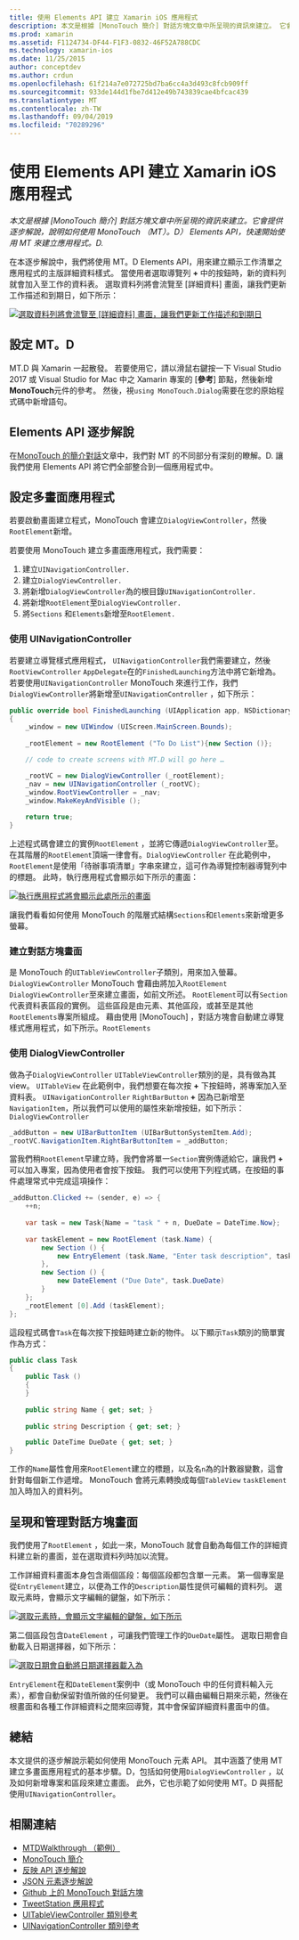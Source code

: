 ```yaml
---
title: 使用 Elements API 建立 Xamarin iOS 應用程式
description: 本文是根據 [MonoTouch 簡介] 對話方塊文章中所呈現的資訊來建立。 它會提供逐步解說，說明如何使用 MonoTouch （MT）。D） Elements API，快速開始使用 MT 來建立應用程式。D.
ms.prod: xamarin
ms.assetid: F1124734-DF44-F1F3-0832-46F52A788CDC
ms.technology: xamarin-ios
ms.date: 11/25/2015
author: conceptdev
ms.author: crdun
ms.openlocfilehash: 61f214a7e072725bd7ba6cc4a3d493c8fcb909ff
ms.sourcegitcommit: 933de144d1fbe7d412e49b743839cae4bfcac439
ms.translationtype: MT
ms.contentlocale: zh-TW
ms.lasthandoff: 09/04/2019
ms.locfileid: "70289296"
---
```

# <a name="creating-a-xamarinios-application-using-the-elements-api"></a>使用 Elements API 建立 Xamarin iOS 應用程式

_本文是根據 [MonoTouch 簡介] 對話方塊文章中所呈現的資訊來建立。它會提供逐步解說，說明如何使用 MonoTouch （MT）。D） Elements API，快速開始使用 MT 來建立應用程式。D._

在本逐步解說中，我們將使用 MT。D Elements API，用來建立顯示工作清單之應用程式的主版詳細資料樣式。 當使用者選取導覽列 **+** 中的按鈕時，新的資料列就會加入至工作的資料表。 選取資料列將會流覽至 [詳細資料] 畫面，讓我們更新工作描述和到期日，如下所示：

[![](elements-api-walkthrough-images/01-task-list-app.png "選取資料列將會流覽至 [詳細資料] 畫面，讓我們更新工作描述和到期日")](elements-api-walkthrough-images/01-task-list-app.png#lightbox)

## <a name="setting-up-mtd"></a>設定 MT。D

MT.D 與 Xamarin 一起散發。 若要使用它，請以滑鼠右鍵按一下 Visual Studio 2017 或 Visual Studio for Mac 中之 Xamarin 專案的 [**參考**] 節點，然後新增**MonoTouch**元件的參考。 然後，視`using MonoTouch.Dialog`需要在您的原始程式碼中新增語句。

## <a name="elements-api-walkthrough"></a>Elements API 逐步解說

在[MonoTouch 的簡介對話](~/ios/user-interface/monotouch.dialog/index.md)文章中，我們對 MT 的不同部分有深刻的瞭解。D. 讓我們使用 Elements API 將它們全部整合到一個應用程式中。

## <a name="setting-up-the-multi-screen-application"></a>設定多畫面應用程式

若要啟動畫面建立程式，MonoTouch 會建立`DialogViewController`，然後`RootElement`新增。

若要使用 MonoTouch 建立多畫面應用程式，我們需要：

1. 建立`UINavigationController.`
1. 建立`DialogViewController.`
1. 將新增`DialogViewController`為的根目錄`UINavigationController.` 
1. 將新增`RootElement`至`DialogViewController.`
1. 將`Sections` 和`Elements`新增至`RootElement.` 

### <a name="using-a-uinavigationcontroller"></a>使用 UINavigationController

若要建立導覽樣式應用程式， `UINavigationController`我們需要建立，然後`RootViewController` `AppDelegate`在的`FinishedLaunching`方法中將它新增為。 若要使用`UINavigationController` MonoTouch 來進行工作，我們`DialogViewController`將新增至`UINavigationController` ，如下所示：

```csharp
public override bool FinishedLaunching (UIApplication app, NSDictionary options)
{
    _window = new UIWindow (UIScreen.MainScreen.Bounds);
            
    _rootElement = new RootElement ("To Do List"){new Section ()};

    // code to create screens with MT.D will go here …

    _rootVC = new DialogViewController (_rootElement);
    _nav = new UINavigationController (_rootVC);
    _window.RootViewController = _nav;
    _window.MakeKeyAndVisible ();
            
    return true;
}
```

上述程式碼會建立的實例`RootElement` ，並將它傳遞`DialogViewController`至。 在其階層的`RootElement`頂端一律會有。`DialogViewController` 在此範例中， `RootElement`是使用「待辦事項清單」字串來建立，這可作為導覽控制器導覽列中的標題。 此時，執行應用程式會顯示如下所示的畫面：

 [![](elements-api-walkthrough-images/02-to-do-list-screen-.png "執行應用程式將會顯示此處所示的畫面")](elements-api-walkthrough-images/02-to-do-list-screen-.png#lightbox)

讓我們看看如何使用 MonoTouch 的階層式結構`Sections`和`Elements`來新增更多螢幕。

### <a name="creating-the-dialog-screens"></a>建立對話方塊畫面

是 MonoTouch 的`UITableViewController`子類別，用來加入螢幕。 `DialogViewController` MonoTouch 會藉由將加入`RootElement` `DialogViewController`至來建立畫面，如前文所述。 `RootElement`可以有`Section`代表資料表區段的實例。
這些區段是由元素、其他區段，或甚至是其他`RootElements`專案所組成。 藉由使用 [MonoTouch] ，對話方塊會自動建立導覽樣式應用程式，如下所示。`RootElements`

### <a name="using-dialogviewcontroller"></a>使用 DialogViewController

做為子`DialogViewController` `UITableViewController`類別的是，具有做為其 view。 `UITableView` 在此範例中，我們想要在每次按 **+** 下按鈕時，將專案加入至資料表。 `UINavigationController` `RightBarButton` **+** 因為已新增至`NavigationItem`，所以我們可以使用的屬性來新增按鈕，如下所示： `DialogViewController`

```csharp
_addButton = new UIBarButtonItem (UIBarButtonSystemItem.Add);
_rootVC.NavigationItem.RightBarButtonItem = _addButton;
```

當我們稍`RootElement`早建立時，我們會將單一`Section`實例傳遞給它，讓我們 **+** 可以加入專案，因為使用者會按下按鈕。 我們可以使用下列程式碼，在按鈕的事件處理常式中完成這項操作：

```csharp
_addButton.Clicked += (sender, e) => {                
    ++n;
                
    var task = new Task{Name = "task " + n, DueDate = DateTime.Now};
                
    var taskElement = new RootElement (task.Name) {
        new Section () {
            new EntryElement (task.Name, "Enter task description", task.Description)
        },
        new Section () {
            new DateElement ("Due Date", task.DueDate)
        }
    };
    _rootElement [0].Add (taskElement);
};
```

這段程式碼會`Task`在每次按下按鈕時建立新的物件。 以下顯示`Task`類別的簡單實作為方式：

```csharp
public class Task
{   
    public Task ()
    {
    }
      
    public string Name { get; set; }
        
    public string Description { get; set; }

    public DateTime DueDate { get; set; }
}
```

工作的`Name`屬性會用來`RootElement`建立的標題，以及名`n`為的計數器變數，這會針對每個新工作遞增。 MonoTouch 會將元素轉換成每個`TableView` `taskElement`加入時加入的資料列。

## <a name="presenting-and-managing-dialog-screens"></a>呈現和管理對話方塊畫面

我們使用了`RootElement` ，如此一來，MonoTouch 就會自動為每個工作的詳細資料建立新的畫面，並在選取資料列時加以流覽。

工作詳細資料畫面本身包含兩個區段：每個區段都包含單一元素。 第一個專案是從`EntryElement`建立，以便為工作的`Description`屬性提供可編輯的資料列。 選取元素時，會顯示文字編輯的鍵盤，如下所示：

 [![](elements-api-walkthrough-images/03-create-task.png "選取元素時，會顯示文字編輯的鍵盤，如下所示")](elements-api-walkthrough-images/03-create-task.png#lightbox)

第二個區段包含`DateElement` ，可讓我們管理工作的`DueDate`屬性。 選取日期會自動載入日期選擇器，如下所示：

 [![](elements-api-walkthrough-images/04-date-picker.png "選取日期會自動將日期選擇器載入為")](elements-api-walkthrough-images/04-date-picker.png#lightbox)

`EntryElement`在和`DateElement`案例中（或 MonoTouch 中的任何資料輸入元素），都會自動保留對值所做的任何變更。 我們可以藉由編輯日期來示範，然後在根畫面和各種工作詳細資料之間來回導覽，其中會保留詳細資料畫面中的值。

## <a name="summary"></a>總結

本文提供的逐步解說示範如何使用 MonoTouch 元素 API。 其中涵蓋了使用 MT 建立多畫面應用程式的基本步驟。D，包括如何使用`DialogViewController` ，以及如何新增專案和區段來建立畫面。 此外，它也示範了如何使用 MT。D 與搭配使用`UINavigationController`。

## <a name="related-links"></a>相關連結

- [MTDWalkthrough （範例）](https://docs.microsoft.com/samples/xamarin/ios-samples/mtdwalkthrough)
- [MonoTouch 簡介](~/ios/user-interface/monotouch.dialog/index.md)
- [反映 API 逐步解說](~/ios/user-interface/monotouch.dialog/reflection-api-walkthrough.md)
- [JSON 元素逐步解說](~/ios/user-interface/monotouch.dialog/json-element-walkthrough.md)
- [Github 上的 MonoTouch 對話方塊](https://github.com/migueldeicaza/MonoTouch.Dialog)
- [TweetStation 應用程式](https://github.com/migueldeicaza/TweetStation)
- [UITableViewController 類別參考](https://developer.apple.com/library/ios/#DOCUMENTATION/UIKit/Reference/UITableViewController_Class/Reference/Reference.html)
- [UINavigationController 類別參考](https://developer.apple.com/library/ios/#documentation/UIKit/Reference/UINavigationController_Class/Reference/Reference.html)
